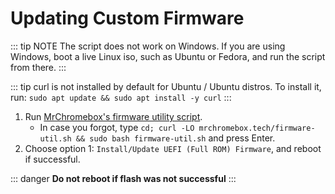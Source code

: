 # Updating Custom Firmware

::: tip NOTE
The script does not work on Windows. If you are using Windows, boot a live Linux iso, such as Ubuntu or Fedora, and run the script from there.
:::

::: tip
curl is not installed by default for Ubuntu / Ubuntu distros. To install it, run: `sudo apt update && sudo apt install -y curl`
:::
   
1. Run [MrChromebox's firmware utility script](https://mrchromebox.tech/#fwscript).
   * In case you forgot, type `cd; curl -LO mrchromebox.tech/firmware-util.sh && sudo bash firmware-util.sh` and press Enter.
2. Choose option 1: `Install/Update UEFI (Full ROM) Firmware`, and reboot if successful.

::: danger
**Do not reboot if flash was not successful**
:::
